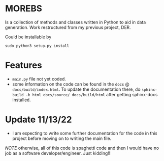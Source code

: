 MOREBS
=======
Is a collection of methods and classes written in Python to aid in data generation. Work restructured from my previous project, DER.

Could be installable by
```
sudo python3 setup.py install
```

Features
=========
- `main.py` file not yet coded.
- some information on the code can be found in the `docs` @ `docs/build/index.html`. To update the documentation there, do 
    `sphinx-build -b html docs/source/ docs/build/html`
after getting sphinx-docs installed. 

Update 11/13/22
===============
- I am expecting to write some further documentation for the code in this project before moving on to writing the main file.

*NOTE* otherwise, all of this code is spaghetti code and then I would have no job as a software developer/engineer. Just kidding!!
